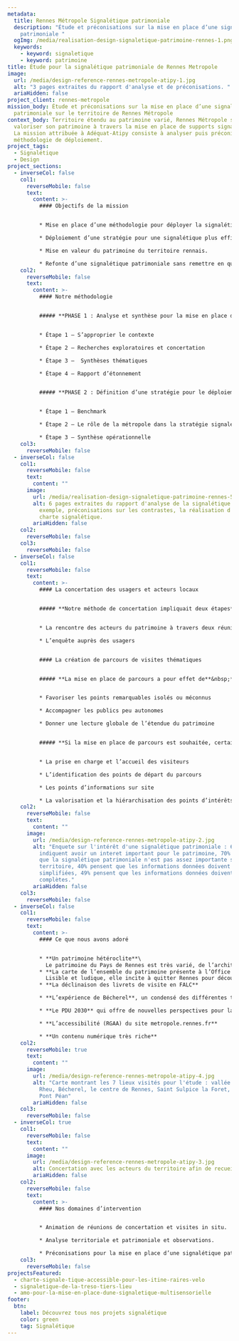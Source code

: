 ```yaml
---
metadata:
  title: Rennes Métropole Signalétique patrimoniale
  description: "Étude et préconisations sur la mise en place d’une signalétique
    patrimoniale "
  ogImg: /media/realisation-design-signaletique-patrimoine-rennes-1.png
  keywords:
    - keyword: signaletique
    - keyword: patrimoine
title: Étude pour la signalétique patrimoniale de Rennes Metropole
image:
  url: /media/design-reference-rennes-metropole-atipy-1.jpg
  alt: "3 pages extraites du rapport d'analyse et de préconisations. "
  ariaHidden: false
project_client: rennes-metropole
mission_body: Étude et préconisations sur la mise en place d’une signalétique
  patrimoniale sur le territoire de Rennes Métropole
context_body: Territoire étendu au patrimoine varié, Rennes Métropole souhaite
  valoriser son patrimoine à travers la mise en place de supports signalétiques.
  La mission attribuée à Adéquat-Atipy consiste à analyser puis préconiser une
  méthodologie de déploiement.
project_tags:
  - Signalétique
  - Design
project_sections:
  - inverseCol: false
    col1:
      reverseMobile: false
      text:
        content: >-
          #### Objectifs de la mission


          * Mise en place d’une méthodologie pour déployer la signalétique sur l’ensemble des communes de la Métropole.

          * Déploiement d’une stratégie pour une signalétique plus efficace et visible.

          * Mise en valeur du patrimoine du territoire rennais.

          * Refonte d’une signalétique patrimoniale sans remettre en question
    col2:
      reverseMobile: false
      text:
        content: >-
          #### Notre méthodologie


          ##### **PHASE 1 : Analyse et synthèse pour la mise en place d’une signalétique patrimoniale**


          * Étape 1 – S’approprier le contexte

          * Étape 2 – Recherches exploratoires et concertation

          * Étape 3 –  Synthèses thématiques

          * Étape 4 – Rapport d’étonnement


          ##### **PHASE 2 : Définition d’une stratégie pour le déploiement d’une nouvelle signalétique patrimoniale**


          * Étape 1 – Benchmark

          * Étape 2 – Le rôle de la métropole dans la stratégie signalétique

          * Étape 3 – Synthèse opérationnelle
    col3:
      reverseMobile: false
  - inverseCol: false
    col1:
      reverseMobile: false
      text:
        content: ""
      image:
        url: /media/realisation-design-signaletique-patrimoine-rennes-5.jpg
        alt: 6 pages extraites du rapport d'analyse de la signalétique patrimoniale. Par
          exemple, préconisations sur les contrastes, la réalisation d'une
          charte signalétique.
        ariaHidden: false
    col2:
      reverseMobile: false
    col3:
      reverseMobile: false
  - inverseCol: false
    col1:
      reverseMobile: false
      text:
        content: >-
          #### La concertation des usagers et acteurs locaux


          ##### **Notre méthode de concertation impliquait deux étapes**&nbsp;**:**


          * La rencontre des acteurs du patrimoine à travers deux réunions et visite de sites.

          * L’enquête auprès des usagers


          #### La création de parcours de visites thématiques


          ##### **La mise en place de parcours a pour effet de**&nbsp;**:**


          * Favoriser les points remarquables isolés ou méconnus

          * Accompagner les publics peu autonomes

          * Donner une lecture globale de l’étendue du patrimoine


          ##### **Si la mise en place de parcours est souhaitée, certains points d’attention seront à prendre en compte**&nbsp;**:**


          * La prise en charge et l’accueil des visiteurs

          * L’identification des points de départ du parcours

          * Les points d’informations sur site

          * La valorisation et la hiérarchisation des points d’intérêts à signaler
    col2:
      reverseMobile: false
      text:
        content: ""
      image:
        url: /media/design-reference-rennes-metropole-atipy-2.jpg
        alt: "Enquete sur l'intérêt d'une signalétique patrimoniale : 63% des répondants
          indiquent avoir un interet important pour le patrimoine, 70% pensent
          que la signalétique patrimoniale n'est pas assez importante sur le
          territoire, 40% pensent que les informations données doivent etre
          simplifiées, 49% pensent que les informations données doivent etre
          complètes."
        ariaHidden: false
    col3:
      reverseMobile: false
  - inverseCol: false
    col1:
      reverseMobile: false
      text:
        content: >-
          #### Ce que nous avons adoré


          * **Un patrimoine hétéroclite**\
            Le patrimoine du Pays de Rennes est très varié, de l’architecture au patrimoine culturel immatériel, de l’industrie au patrimoine naturel. Sa richesse et sa diversité sont inattendus.
          * **La carte de l’ensemble du patrimoine présente à l’Office de Tourisme**\
            Lisible et ludique, elle incite à quitter Rennes pour découvrir d’autres sites. C’est le seul support global que nous avons trouvé.
          * **La déclinaison des livrets de visite en FALC**

          * **L’expérience de Bécherel**, un condensé des différentes typologies de patrimoine sur Rennes Métropole. Patrimoine remarquable, cité de caractère, cité du livre, circuits «&nbsp;incitatifs&nbsp;» (randonnées, ruelles/passages étroits et remparts).

          * **Le PDU 2030** qui offre de nouvelles perspectives pour la découverte du patrimoine

          * **L’accessibilité (RGAA) du site metropole.rennes.fr**

          * **Un contenu numérique très riche**
    col2:
      reverseMobile: true
      text:
        content: ""
      image:
        url: /media/design-reference-rennes-metropole-atipy-4.jpg
        alt: "Carte montrant les 7 lieux visités pour l'étude : vallée de la Vilaine, Le
          Rheu, Bécherel, le centre de Rennes, Saint Sulpice la Foret, écomusée,
          Pont Péan"
        ariaHidden: false
    col3:
      reverseMobile: false
  - inverseCol: true
    col1:
      reverseMobile: false
      text:
        content: ""
      image:
        url: /media/design-reference-rennes-metropole-atipy-3.jpg
        alt: Concertation avec les acteurs du territoire afin de recueillir les besoins.
        ariaHidden: false
    col2:
      reverseMobile: false
      text:
        content: >-
          #### Nos domaines d’intervention


          * Animation de réunions de concertation et visites in situ.

          * Analyse territoriale et patrimoniale et observations.

          * Préconisations pour la mise en place d’une signalétique patrimoniale sur le territoire.
    col3:
      reverseMobile: false
projectsFeatured:
  - charte-signale-tique-accessible-pour-les-itine-raires-velo
  - signaletique-de-la-treso-tiers-lieu
  - amo-pour-la-mise-en-place-dune-signaletique-multisensorielle
footer:
  btn:
    label: Découvrez tous nos projets signalétique
    color: green
    tag: Signalétique
---
```

